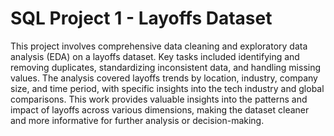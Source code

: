 # SQL Project 1 - Layoffs Dataset
This project involves comprehensive data cleaning and exploratory data analysis (EDA) on a layoffs dataset. Key tasks included identifying and removing duplicates, standardizing inconsistent data, and handling missing values. The analysis covered layoffs trends by location, industry, company size, and time period, with specific insights into the tech industry and global comparisons. This work provides valuable insights into the patterns and impact of layoffs across various dimensions, making the dataset cleaner and more informative for further analysis or decision-making.

